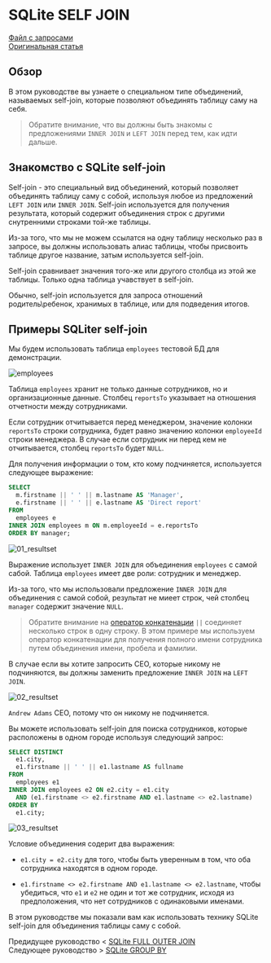 # SQLite SELF JOIN ######################

[Файл с запросами][querys]   
[Оригинальная статья][origin]

[querys]: ./querys.sql
[origin]: https://www.sqlitetutorial.net/sqlite-self-join/

## Обзор ##############################

В этом руководстве вы узнаете о специальном типе объединений, называемых self-join, которые позволяют объединять таблицу саму на себя.

> Обратите внимание, что вы должны быть знакомы с предложениями `INNER JOIN` и `LEFT JOIN` перед тем, как идти дальше.

## Знакомство с SQLite self-join

Self-join - это специальный вид объединений, который позволяет объединять таблицу саму с собой, используя любое из предложений `LEFT JOIN` или `INNER JOIN`. Self-join используется для получения результата, который содержит объединения строк с другими снутренними строками той-же таблицы.

Из-за того, что мы не можем ссылатся на одну таблицу несколько раз в запросе, вы должны использовать алиас таблицы, чтобы присвоить таблице другое название, затым используется self-join.

Self-join сравнивает значения того-же или другого столбца из этой же таблицы. Только одна таблица учавствует в self-join.

Обычно, self-join используется для запроса отношений родитель\ребенок, хранимых в таблице, или для подведения итогов.

## Примеры SQLiter self-join

Мы будем использовать таблица `employees` тестовой БД для демонстрации.

![employees][]

Таблица `employees` хранит не только данные сотрудников, но и организационные данные. Столбец `reportsTo` указывает на отношения отчетности между сотрудниками.

Если сотрудник отчитывается перед менеджером, значение колонки `reportsTo` строки сотрудника, будет равно значению колонки `employeeId` строки менеджера. В случае если сотрудник ни перед кем не отчитывается, столбец `reportsTo` будет `NULL`.

Для получения информации о том, кто кому подчиняется, используется следующее выражение:

~~~ SQL ~~~~~~~~~~~~~~~~~~~~~~~~~~~~~~~
SELECT 
  m.firstname || ' ' || m.lastname AS 'Manager',
  e.firstname || ' ' || e.lastname AS 'Direct report'
FROM
  employees e
INNER JOIN employees m ON m.employeeId = e.reportsTo
ORDER BY manager;
~~~~~~~~~~~~~~~~~~~~~~~~~~~~~~~~~~~~~~~

![01_resultset][]

Выражение использует `INNER JOIN` для объединения `employees` с самой сабой. Таблица `employees` имеет две роли: сотрудник и менеджер.

Из-за того, что мы использовали предложение `INNER JOIN` для объединения с самой собой, результат не миеет строк, чей столбец `manager` содержит значение `NULL`.

> Обратите внимание на [оператор конкатенации][concat] `||` соединяет несколько строк в одну строку. В этом примере мы используем оператор конкатенации для получения полного имени сотрудника путем объединения имени, пробела и фамилии.

В случае если вы хотите запросить СЕО, которые никому не подчиняются, вы должны заменить предложение `INNER JOIN` на `LEFT JOIN`.

![02_resultset][]

`Andrew Adams` СЕО, потому что он никому не подчиняется.

Вы можете использовать self-join для поиска сотрудников, которые расположены в одном городе используя следующий запрос:

~~~ SQL ~~~~~~~~~~~~~~~~~~~~~~~~~~~~~~~
SELECT DISTINCT
  e1.city,
  e1.firstname || ' ' || e1.lastname AS fullname
FROM
  employees e1
INNER JOIN employees e2 ON e2.city = e1.city
  AND (e1.firstname <> e2.firstname AND e1.lastname <> e2.lastname)
ORDER BY
  e1.city;
~~~~~~~~~~~~~~~~~~~~~~~~~~~~~~~~~~~~~~~

![03_resultset][]

Условие объединения содерит два выражения:

- `e1.city = e2.city` для того, чтобы быть уверенным в том, что оба сотрудника находятся в одном городе.

- `e1.firstname <> e2.firstname AND e1.lastname <> e2.lastname`, чтобы убедиться, что `e1` и `e2` не один и тот же сотрудник, исходя из предположения, что нет сотрудников с одинаковыми именами.

В этом руководстве мы показали вам как использовать технику SQLite self-join для объединения таблицы саму с собой.

Предидущее руководство < [SQLite FULL OUTER JOIN][prev]  
Следующее руководство > [SQLite GROUP BY][next]

[prev]: ../15_FullOuterJoin/translate.md
[next]: ../17_GroupBy/translate.md

[concat]: https://www.sqlitetutorial.net/sqlite-string-functions/sqlite-concat/

[employees]: ./employees.png
[01_resultset]: ./01_resultset.png
[02_resultset]: ./02_resultset.png
[03_resultset]: ./03_resultset.png